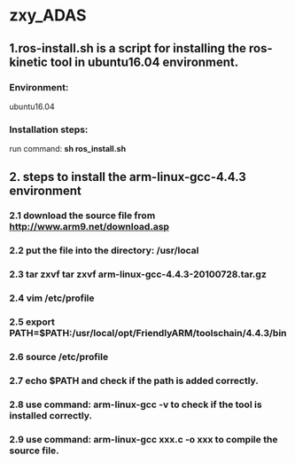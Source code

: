 # zxy_ADAS

## 1.ros-install.sh is a script for installing the ros-kinetic tool in ubuntu16.04 environment.

### Environment:
ubuntu16.04<br>

### Installation steps:
run command: **sh ros_install.sh** <br>

## 2. steps to install the arm-linux-gcc-4.4.3 environment

### 2.1 download the source file from http://www.arm9.net/download.asp <br>
  
### 2.2 put the file into the directory: /usr/local <br>
### 2.3 tar zxvf tar zxvf arm-linux-gcc-4.4.3-20100728.tar.gz <br>
### 2.4 vim /etc/profile <br>
### 2.5 export PATH=$PATH:/usr/local/opt/FriendlyARM/toolschain/4.4.3/bin <br>
### 2.6 source /etc/profile <br>
### 2.7 echo $PATH and check if the path is added correctly. <br>
      
### 2.8 use command: arm-linux-gcc -v to check if the tool is installed correctly. <br>
   
### 2.9 use command: arm-linux-gcc xxx.c -o xxx to compile the source file. <br>
      
